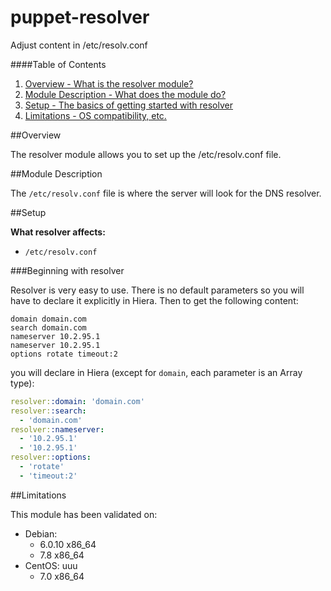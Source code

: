 # puppet-resolver
Adjust content in /etc/resolv.conf

####Table of Contents
1. [Overview - What is the resolver module?](#overview)
2. [Module Description - What does the module do?](#module-description)
3. [Setup - The basics of getting started with resolver](#setup)
4. [Limitations - OS compatibility, etc.](#limitations)

##Overview

The resolver module allows you to set up the /etc/resolv.conf file.

##Module Description

The `/etc/resolv.conf` file is where the server will look for the DNS resolver.

##Setup

**What resolver affects:**

* `/etc/resolv.conf`

###Beginning with resolver

Resolver is very easy to use. There is no default parameters so you will have to declare it explicitly in Hiera. Then to get the following content:

```text
domain domain.com
search domain.com
nameserver 10.2.95.1
nameserver 10.2.95.1
options rotate timeout:2
```
you will declare in Hiera (except for `domain`, each parameter is an Array type):

```YAML
resolver::domain: 'domain.com'
resolver::search:
  - 'domain.com'
resolver::nameserver:
  - '10.2.95.1'
  - '10.2.95.1'
resolver::options:
  - 'rotate'
  - 'timeout:2'
```

##Limitations

This module has been validated on:

* Debian:
    * 6.0.10 x86_64
    * 7.8 x86_64
* CentOS: uuu
    * 7.0 x86_64
